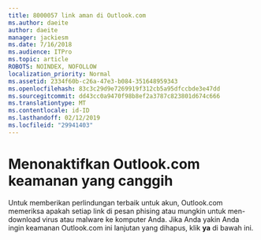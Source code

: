 ```yaml
---
title: 8000057 link aman di Outlook.com
ms.author: daeite
author: daeite
manager: jackiesm
ms.date: 7/16/2018
ms.audience: ITPro
ms.topic: article
ROBOTS: NOINDEX, NOFOLLOW
localization_priority: Normal
ms.assetid: 2334f60b-c26a-47e3-b084-351648959343
ms.openlocfilehash: 83c3c29d9e7269919f312cb5a95dfccbde3e47dd
ms.sourcegitcommit: dd43cc0a9470f98b8ef2a3787c823801d674c666
ms.translationtype: MT
ms.contentlocale: id-ID
ms.lasthandoff: 02/12/2019
ms.locfileid: "29941403"
---
```

# <a name="disabling-advanced-outlookcom-security"></a>Menonaktifkan Outlook.com keamanan yang canggih

Untuk memberikan perlindungan terbaik untuk akun, Outlook.com memeriksa apakah setiap link di pesan phising atau mungkin untuk men-download virus atau malware ke komputer Anda. Jika Anda yakin Anda ingin keamanan Outlook.com ini lanjutan yang dihapus, klik **ya** di bawah ini. 
  

